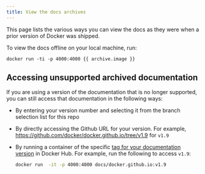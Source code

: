 ```yaml
---
title: View the docs archives
---
```


This page lists the various ways you can view the docs as they were when a
prior version of Docker was shipped.

To view the docs offline on your local machine, run:

```
docker run -ti -p 4000:4000 {{ archive.image }}
```

## Accessing unsupported archived documentation

If you are using a version of the documentation that is no longer supported,
you can still access that documentation in the following ways:

- By entering your version number and selecting it from the branch selection list for this repo
- By directly accessing the Github URL for your version. For example, https://github.com/docker/docker.github.io/tree/v1.9 for `v1.9`
- By running a container of the specific [tag for your documentation version](https://hub.docker.com/r/docs/docker.github.io)
  in Docker Hub. For example, run the following to access `v1.9`:

  ```bash
  docker run  -it -p 4000:4000 docs/docker.github.io:v1.9
  ```
